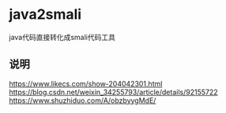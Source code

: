 # java2smali
java代码直接转化成smali代码工具


## 说明
https://www.likecs.com/show-204042301.html
https://blog.csdn.net/weixin_34255793/article/details/92155722
https://www.shuzhiduo.com/A/obzbyygMdE/
